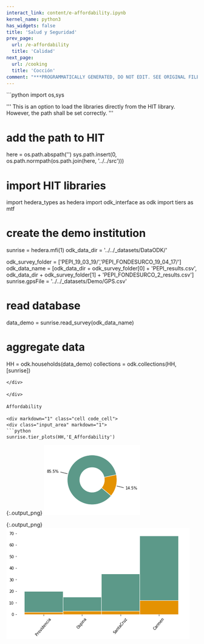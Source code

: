 ```yaml
---
interact_link: content/e-affordability.ipynb
kernel_name: python3
has_widgets: false
title: 'Salud y Seguridad'
prev_page:
  url: /e-affordability
  title: 'Calidad'
next_page:
  url: /cooking
  title: 'Cocción'
comment: "***PROGRAMMATICALLY GENERATED, DO NOT EDIT. SEE ORIGINAL FILES IN /content***"
---
```


<div markdown="1" class="cell code_cell">
<div class="input_area" markdown="1">
```python
import os,sys

'''
This is an option to load the libraries directly from the HIT library.
However, the path shall be set correctly.
'''
# add the path to HIT
here = os.path.abspath('')
sys.path.insert(0, os.path.normpath(os.path.join(here, '../../src')))

# import HIT libraries
import hedera_types as hedera
import odk_interface as odk
import tiers as mtf

# create the demo institution
sunrise = hedera.mfi(1)
odk_data_dir = '../../_datasets/DataODK/'

odk_survey_folder = ['PEPI_19_03_19/','PEPI_FONDESURCO_19_04_17/']
odk_data_name = [odk_data_dir + odk_survey_folder[0] + 'PEPI_results.csv',
                 odk_data_dir + odk_survey_folder[1] + 
                 'PEPI_FONDESURCO_2_results.csv']
sunrise.gpsFile = '../../_datasets/Demo/GPS.csv'

# read database
data_demo = sunrise.read_survey(odk_data_name)

# aggregate data
HH = odk.households(data_demo)
collections = odk.collections(HH,[sunrise])
```
</div>

</div>

Affordability

<div markdown="1" class="cell code_cell">
<div class="input_area" markdown="1">
```python
sunrise.tier_plots(HH,'E_Affordability')
```
</div>

<div class="output_wrapper" markdown="1">
<div class="output_subarea" markdown="1">

{:.output_png}
![png](images/e-affordability_2_0.png)

</div>
</div>
<div class="output_wrapper" markdown="1">
<div class="output_subarea" markdown="1">

{:.output_png}
![png](images/e-affordability_2_1.png)

</div>
</div>
</div>
